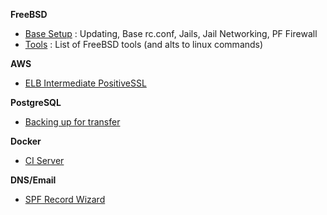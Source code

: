 **FreeBSD**

* [Base Setup](/freebsd/README.md) : Updating, Base rc.conf, Jails, Jail Networking, PF Firewall
* [Tools](/freebsd/tools.md) : List of FreeBSD tools (and alts to linux commands)

**AWS**

* [ELB Intermediate PositiveSSL](/aws/README.md#intermediate-certs-for-positivessl)


**PostgreSQL**

* [Backing up for transfer](/postgres/README.md#backing-up-for-restore)

**Docker**

* [CI Server](/docker/README.md#ci-disk-space)

**DNS/Email**

* [SPF Record Wizard](http://www.microsoft.com/mscorp/safety/content/technologies/senderid/wizard/default.aspx)
